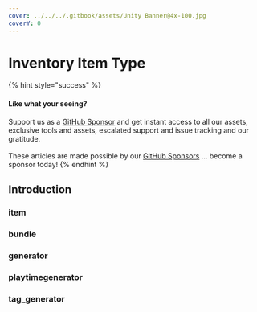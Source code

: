 ```yaml
---
cover: ../../../.gitbook/assets/Unity Banner@4x-100.jpg
coverY: 0
---
```


# Inventory Item Type

{% hint style="success" %}
#### Like what your seeing?

Support us as a [GitHub Sponsor](../../../become-a-sponsor/) and get instant access to all our assets, exclusive tools and assets, escalated support and issue tracking and our gratitude.\
\
These articles are made possible by our [GitHub Sponsors](../../../become-a-sponsor/) ... become a sponsor today!
{% endhint %}

## Introduction

### item

### bundle

### generator

### playtimegenerator

### tag\_generator
